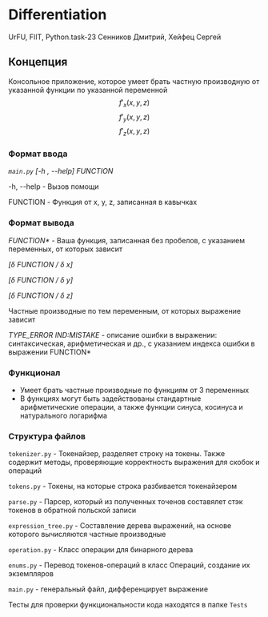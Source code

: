 # Differentiation
UrFU, FIIT, Python.task-23
Сенников Дмитрий, Хейфец Сергей

## Концепция
Консольное приложение, которое умеет брать частную производную от указанной функции по указанной переменной
$$f'_x (x, y, z)$$
$$f'_y (x, y, z)$$ 
$$f'_z (x, y, z)$$

### Формат ввода
*`main.py` [-h , --help] FUNCTION*

-h, --help - Вызов помощи

FUNCTION - Функция от x, y, z, записанная в кавычках

### Формат вывода
*FUNCTION\** - Ваша функция, записанная без пробелов, с указанием переменных, от которых зависит

*[δ FUNCTION / δ x]*

*[δ FUNCTION / δ y]*

*[δ FUNCTION / δ z]*

Частные производные по тем переменным, от которых выражение зависит

*TYPE_ERROR IND:MISTAKE* - описание ошибки в выражении: синтаксическая, арифметическая и др., с указанием индекса ошибки в выражении FUNCTION\*

### Функционал
* Умеет брать частные производные по функциям от 3 переменных
* В функциях могут быть задействованы стандартные арифметические операции, а также функции синуса, косинуса и натурального логарифма

### Структура файлов
`tokenizer.py` - Токенайзер, разделяет строку на токены. Также содержит методы, проверяющие корректность выражения для скобок и операций

`tokens.py` - Токены, на которые строка разбивается токенайзером

`parse.py` - Парсер, который из полученных точенов составялет стэк токенов в обратной польской записи

`expression_tree.py` - Составление дерева выражений, на основе которого вычисляются частные производные

`operation.py` - Класс операции для бинарного дерева

`enums.py` - Перевод токенов-операций в класс Операций, создание их экземпляров

`main.py` - генеральный файл, дифференцирует выражение

Тесты для проверки функциональности кода находятся в папке `Tests`
